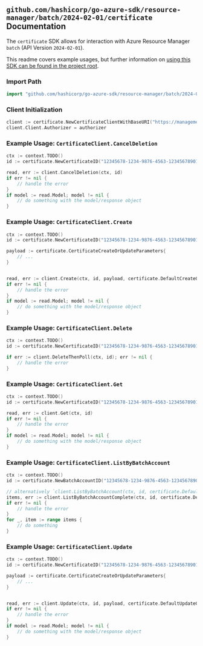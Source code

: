 
## `github.com/hashicorp/go-azure-sdk/resource-manager/batch/2024-02-01/certificate` Documentation

The `certificate` SDK allows for interaction with Azure Resource Manager `batch` (API Version `2024-02-01`).

This readme covers example usages, but further information on [using this SDK can be found in the project root](https://github.com/hashicorp/go-azure-sdk/tree/main/docs).

### Import Path

```go
import "github.com/hashicorp/go-azure-sdk/resource-manager/batch/2024-02-01/certificate"
```


### Client Initialization

```go
client := certificate.NewCertificateClientWithBaseURI("https://management.azure.com")
client.Client.Authorizer = authorizer
```


### Example Usage: `CertificateClient.CancelDeletion`

```go
ctx := context.TODO()
id := certificate.NewCertificateID("12345678-1234-9876-4563-123456789012", "example-resource-group", "batchAccountName", "certificateName")

read, err := client.CancelDeletion(ctx, id)
if err != nil {
	// handle the error
}
if model := read.Model; model != nil {
	// do something with the model/response object
}
```


### Example Usage: `CertificateClient.Create`

```go
ctx := context.TODO()
id := certificate.NewCertificateID("12345678-1234-9876-4563-123456789012", "example-resource-group", "batchAccountName", "certificateName")

payload := certificate.CertificateCreateOrUpdateParameters{
	// ...
}


read, err := client.Create(ctx, id, payload, certificate.DefaultCreateOperationOptions())
if err != nil {
	// handle the error
}
if model := read.Model; model != nil {
	// do something with the model/response object
}
```


### Example Usage: `CertificateClient.Delete`

```go
ctx := context.TODO()
id := certificate.NewCertificateID("12345678-1234-9876-4563-123456789012", "example-resource-group", "batchAccountName", "certificateName")

if err := client.DeleteThenPoll(ctx, id); err != nil {
	// handle the error
}
```


### Example Usage: `CertificateClient.Get`

```go
ctx := context.TODO()
id := certificate.NewCertificateID("12345678-1234-9876-4563-123456789012", "example-resource-group", "batchAccountName", "certificateName")

read, err := client.Get(ctx, id)
if err != nil {
	// handle the error
}
if model := read.Model; model != nil {
	// do something with the model/response object
}
```


### Example Usage: `CertificateClient.ListByBatchAccount`

```go
ctx := context.TODO()
id := certificate.NewBatchAccountID("12345678-1234-9876-4563-123456789012", "example-resource-group", "batchAccountName")

// alternatively `client.ListByBatchAccount(ctx, id, certificate.DefaultListByBatchAccountOperationOptions())` can be used to do batched pagination
items, err := client.ListByBatchAccountComplete(ctx, id, certificate.DefaultListByBatchAccountOperationOptions())
if err != nil {
	// handle the error
}
for _, item := range items {
	// do something
}
```


### Example Usage: `CertificateClient.Update`

```go
ctx := context.TODO()
id := certificate.NewCertificateID("12345678-1234-9876-4563-123456789012", "example-resource-group", "batchAccountName", "certificateName")

payload := certificate.CertificateCreateOrUpdateParameters{
	// ...
}


read, err := client.Update(ctx, id, payload, certificate.DefaultUpdateOperationOptions())
if err != nil {
	// handle the error
}
if model := read.Model; model != nil {
	// do something with the model/response object
}
```
